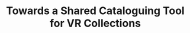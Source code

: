 ---
layout: report
pub_date: 2000-12-02
title: "Towards a Shared Cataloguing Tool for VR Collections"
authors: 
    - Greenstein, Daniel
redirect_to: https://old.diglib.org/collections/vrtool/toolframe.htm
org: DLF
---